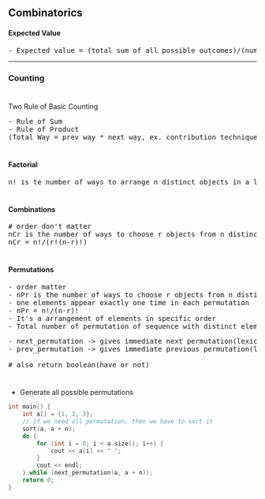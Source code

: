 ## Combinatorics

#### Expected Value

<pre>
- Expected value = (total sum of all possible outcomes)/(number of all possible outcome)
</pre>

---

### Counting

#

Two Rule of Basic Counting

<pre>
- Rule of Sum
- Rule of Product
(Total Way = prev way * next way, ex. contribution technique)
</pre>

#

#### Factorial

<pre>
n! is te number of ways to arrange n distinct objects in a line.
</pre>

#

#### Combinations

<pre>
# order don't matter
nCr is the number of ways to choose r objects from n distinct objects.
nCr = n!/(r!(n-r)!)
</pre>

#

#### Permutations

<pre>
- order matter
- nPr is the number of ways to choose r objects from n distinct objects and arrange them in line.
- one elements appear exactly one time in each permutation
- nPr = n!/(n-r)!
- It's a arrangement of elements in specific order
- Total number of permutation of sequence with distinct elements of lengths n is n!
</pre>
<pre>
- next_permutation -> gives immediate next permutation(lexicographical order)
- prev_permutation -> gives immediate previous permutation(lexicographical order)

# also return boolean(have or not)
</pre>

#

- Generate all possible permutations

```cpp
int main() {
    int a[] = {1, 2, 3};
    // if we need all permutation, then we have to sort it
    sort(a, a + n);
    do {
        for (int i = 0; i < a.size(); i++) {
            cout << a[i] << " ";
        }
        cout << endl;
    } while (next_permutation(a, a + n));
    return 0;
}
```

#
